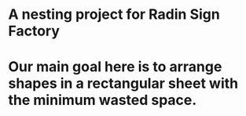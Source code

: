 # A nesting project for Radin Sign Factory

# Our main goal here is to arrange shapes in a rectangular sheet with the minimum wasted space.
